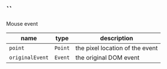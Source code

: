## ``

Mouse event


| name | type | description |
| ---- | ---- | ----------- |
| `point` | `Point` | the pixel location of the event |
| `originalEvent` | `Event` | the original DOM event |



